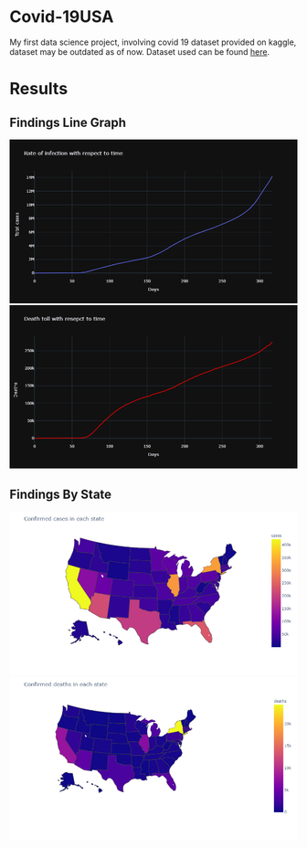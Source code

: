 # Covid-19USA
My first data science project, involving covid 19 dataset provided on kaggle, dataset may be outdated as of now. Dataset used can be found [here](https://www.kaggle.com/sudalairajkumar/novel-corona-virus-2019-dataset).

# Results

## Findings Line Graph

![](Results/newplot.png)
![](Results/newplot%20(1).png)

## Findings By State
![](Results/newplot%20(3).png)
![](Results/newplot%20(2).png)
